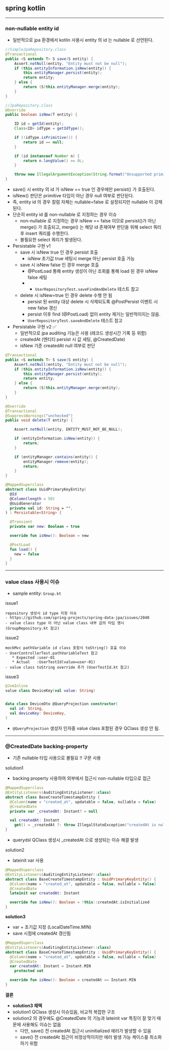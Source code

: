 ## spring kotlin

---

### non-nullable entity id
- 일반적으로 jpa 환경에서 kotlin 사용시 entity 의 id 는 nullable 로 선언된다. 

```java
//SimpleJpaRepository.class
@Transactional
public <S extends T> S save(S entity) {
    Assert.notNull(entity, "Entity must not be null");
    if (this.entityInformation.isNew(entity)) {
        this.entityManager.persist(entity);
        return entity;
    } else {
        return (S)this.entityManager.merge(entity);
    }
}

//JpaRepository.class
@Override
public boolean isNew(T entity) {

    ID id = getId(entity);
    Class<ID> idType = getIdType();

    if (!idType.isPrimitive()) {
        return id == null;
    }

    if (id instanceof Number n) {
        return n.longValue() == 0L;
    }

    throw new IllegalArgumentException(String.format("Unsupported primitive id type %s", idType));
}
```
- save() 시 entity 의 id 가 isNew == true 인 경우에만 persist() 가 호출된다.
- isNew() 판단은 primitive 타입이 아닌 경우 null 여부로 판단된다.
- 즉, entity id 의 경우 칼럼 자체는 nullable=false 로 설정되지만 nullable 이 강제된다.
- 단순히 entity id 를 non-nullable 로 지정하는 경우 이슈
  - non-nullable 로 지정하는 경우 isNew == false 이므로 persist()가 아닌 merge() 가 호출되고, merge() 는 해당 id 존재여부 판단을 위해 select 쿼리 후 insert 쿼리를 수행한다.
  - 불필요한 select 쿼리가 발생된다.
- Persistable 구현 v1
  - save 시 isNew true 인 경우 persist 호출
    - isNew 초기값 true 세팅시 merge 아닌 persist 호출 가능
  - save 시 isNew false 인 경우 merge 호출
    - @PostLoad 통해 entity 생성이 아닌 조회를 통해 load 된 경우 isNew false 세팅
    - - `UserRepositoryTest.saveFindAndDelete` 테스트 참고
  - delete 시 isNew=true 인 경우 delete 수행 안 됨
    - persist 된 entity 대상 delete 시 삭제되도록 @PostPersist 이벤트 시 new false 갱신
    - persist 이후 find (@PostLoad) 없이 entity 제거는 일반적이지는 않음. 
    - `UserRepositoryTest.saveAndDelete` 테스트 참고
- Persistable 구현 v2 ✅
  - 일반적으로 jpa auditing 기능은 사용 (레코드 생성시간 기록 등 위함)
  - createdAt (엔티티 persist 시 값 세팅, @CreatedDate)
  - isNew 기준 createdAt null 여부로 판단
```java
@Transactional
public <S extends T> S save(S entity) {
    Assert.notNull(entity, "Entity must not be null");
    if (this.entityInformation.isNew(entity)) {
        this.entityManager.persist(entity);
        return entity;
    } else {
        return (S)this.entityManager.merge(entity);
    }
}

@Override
@Transactional
@SuppressWarnings("unchecked")
public void delete(T entity) {

    Assert.notNull(entity, ENTITY_MUST_NOT_BE_NULL);

    if (entityInformation.isNew(entity)) {
        return;
    }

    if (entityManager.contains(entity)) {
        entityManager.remove(entity);
        return;
    }
}
```
```kotlin
@MappedSuperclass
abstract class UuidPrimaryKeyEntity(
  @Id
  @Column(length = 50)
  @UuidGenerator
  private val id: String = "",
) : Persistable<String> {

  @Transient
  private var new: Boolean = true

  override fun isNew(): Boolean = new

  @PostLoad
  fun load() {
    new = false
  }
}

```


---

### value class 사용시 이슈
- sample entity: `Group.kt`

issue1
```
repository 생성시 id type 지정 이슈
- https://github.com/spring-projects/spring-data-jpa/issues/2840
- value class type 이 아닌 value class 내부 값의 타입 명시 (GroupRepository.kt 참고)
```

issue2
```
mockMvc pathVariable id class 포함시 toString() 호출 이슈
- UserControllerTest.pathVariableTest 참고
   * Expected :user-01
   * Actual   :UserTestId(value=user-01)
- value class toString override 추가 (UserTestId.kt 참고)
```

issue3 
```kotlin
@JvmInline
value class DeviceKey(val value: String)


data class DeviceDto @QueryProjection constructor(
  val id: String,
  val deviceKey: DeviceKey,
)
```
- `@QueryProjection` 생성자 인자중 value class 포함된 경우 QClass 생성 안 됨. 

---

### @CreatedDate backing-property
- 기존 nullable 타입 사용으로 불필요 !! 구문 사용

solution1
- backing property 사용하여 외부에서 접근시 non-nullable 타입으로 접근 
```kotlin
@MappedSuperclass
@EntityListeners(AuditingEntityListener::class)
abstract class BaseCreateTimestampEntity {
  @Column(name = "created_at", updatable = false, nullable = false)
  @CreatedDate
  private var _createdAt: Instant? = null

  val createdAt: Instant
    get() = _createdAt ?: throw IllegalStateException("createdAt is null.")
}
```
- querydsl QClass 생성시 _createdAt 으로 생성되는 이슈 해결 발생

solution2
- lateinit var 사용
```kotlin
@MappedSuperclass
@EntityListeners(AuditingEntityListener::class)
abstract class BaseCreateTimestampEntity : UuidPrimaryKeyEntity() {
  @Column(name = "created_at", updatable = false, nullable = false)
  @CreatedDate
  lateinit var createdAt: Instant

  override fun isNew(): Boolean = !this::createdAt.isInitialized
}
```

**solution3**
- var + 초기값 지정 (LocalDateTime.MIN)
- save 시점에 createdAt 갱신됨
```kotlin
@MappedSuperclass
@EntityListeners(AuditingEntityListener::class)
abstract class BaseCreateTimestampEntity : UuidPrimaryKeyEntity() {
  @Column(name = "created_at", updatable = false, nullable = false)
  @CreatedDate
  var createdAt: Instant = Instant.MIN
    protected set

  override fun isNew(): Boolean = createdAt == Instant.MIN
}
```

**결론**
- **solution3 채택**
- solution1 QClass 생성시 이슈있음, 비교적 복잡한 구조
- solution2 의 경우에도 @CreatedDate 의 기능과 lateinit var 특징이 잘 맞기 때문에 사용해도 이슈는 없음
  - 다만, save() 전 createdAt 접근시 uninitialized 에러가 발생할 수 있음
  - save() 전 createdAt 접근이 비정상적이지만 에러 발생 가능 케이스를 최소화하기 위함

